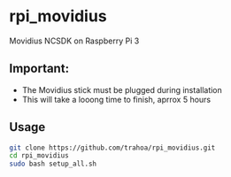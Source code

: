 # rpi_movidius
Movidius NCSDK on Raspberry Pi 3

## Important:

- The Movidius stick must be plugged during installation
- This will take a looong time to finish, aprrox 5 hours

## Usage

```bash
git clone https://github.com/trahoa/rpi_movidius.git
cd rpi_movidius
sudo bash setup_all.sh
```
